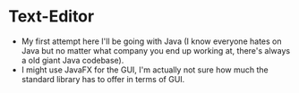 # Text-Editor

- My first attempt here I'll be going with Java (I know everyone hates on Java but no matter what company you end up working at, there's always a old giant Java codebase).
- I might use JavaFX for the GUI, I'm actually not sure how much the standard library has to offer in terms of GUI.
